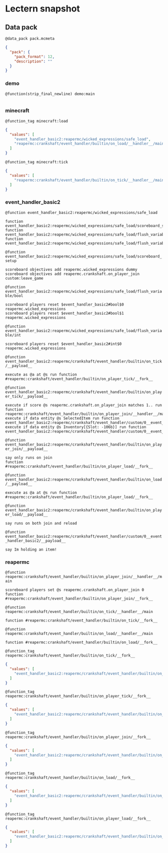 # Lectern snapshot

## Data pack

`@data_pack pack.mcmeta`

```json
{
  "pack": {
    "pack_format": 12,
    "description": ""
  }
}
```

### demo

`@function(strip_final_newline) demo:main`

```mcfunction

```

### minecraft

`@function_tag minecraft:load`

```json
{
  "values": [
    "event_handler_basic2:reapermc/wicked_expressions/safe_load",
    "reapermc:crankshaft/event_handler/builtin/on_load/__handler__/main"
  ]
}
```

`@function_tag minecraft:tick`

```json
{
  "values": [
    "reapermc:crankshaft/event_handler/builtin/on_tick/__handler__/main"
  ]
}
```

### event_handler_basic2

`@function event_handler_basic2:reapermc/wicked_expressions/safe_load`

```mcfunction
function event_handler_basic2:reapermc/wicked_expressions/safe_load/scoreboard_setup
function event_handler_basic2:reapermc/wicked_expressions/safe_load/flush_variable/bool
function event_handler_basic2:reapermc/wicked_expressions/safe_load/flush_variable/int
```

`@function event_handler_basic2:reapermc/wicked_expressions/safe_load/scoreboard_setup`

```mcfunction
scoreboard objectives add reapermc.wicked_expressions dummy
scoreboard objectives add reapermc.crankshaft.on_player_join custom:leave_game
```

`@function event_handler_basic2:reapermc/wicked_expressions/safe_load/flush_variable/bool`

```mcfunction
scoreboard players reset $event_handler_basic2#bool$0 reapermc.wicked_expressions
scoreboard players reset $event_handler_basic2#bool$1 reapermc.wicked_expressions
```

`@function event_handler_basic2:reapermc/wicked_expressions/safe_load/flush_variable/int`

```mcfunction
scoreboard players reset $event_handler_basic2#int$0 reapermc.wicked_expressions
```

`@function event_handler_basic2:reapermc/crankshaft/event_handler/builtin/on_tick/__payload__`

```mcfunction
execute as @a at @s run function #reapermc:crankshaft/event_handler/builtin/on_player_tick/__fork__
```

`@function event_handler_basic2:reapermc/crankshaft/event_handler/builtin/on_player_tick/__payload__`

```mcfunction
execute if score @s reapermc.crankshaft.on_player_join matches 1.. run function reapermc:crankshaft/event_handler/builtin/on_player_join/__handler__/main
execute if data entity @s SelectedItem run function event_handler_basic2:reapermc/crankshaft/event_handler/custom/0__event_handler_basic2/__payload__
execute if data entity @s Inventory[{Slot: -106b}] run function event_handler_basic2:reapermc/crankshaft/event_handler/custom/0__event_handler_basic2/__payload__
```

`@function event_handler_basic2:reapermc/crankshaft/event_handler/builtin/on_player_join/__payload__`

```mcfunction
say only runs on join
function #reapermc:crankshaft/event_handler/builtin/on_player_load/__fork__
```

`@function event_handler_basic2:reapermc/crankshaft/event_handler/builtin/on_load/__payload__`

```mcfunction
execute as @a at @s run function #reapermc:crankshaft/event_handler/builtin/on_player_load/__fork__
```

`@function event_handler_basic2:reapermc/crankshaft/event_handler/builtin/on_player_load/__payload__`

```mcfunction
say runs on both join and reload
```

`@function event_handler_basic2:reapermc/crankshaft/event_handler/custom/0__event_handler_basic2/__payload__`

```mcfunction
say Im holding an item!
```

### reapermc

`@function reapermc:crankshaft/event_handler/builtin/on_player_join/__handler__/main`

```mcfunction
scoreboard players set @s reapermc.crankshaft.on_player_join 0
function #reapermc:crankshaft/event_handler/builtin/on_player_join/__fork__
```

`@function reapermc:crankshaft/event_handler/builtin/on_tick/__handler__/main`

```mcfunction
function #reapermc:crankshaft/event_handler/builtin/on_tick/__fork__
```

`@function reapermc:crankshaft/event_handler/builtin/on_load/__handler__/main`

```mcfunction
function #reapermc:crankshaft/event_handler/builtin/on_load/__fork__
```

`@function_tag reapermc:crankshaft/event_handler/builtin/on_tick/__fork__`

```json
{
  "values": [
    "event_handler_basic2:reapermc/crankshaft/event_handler/builtin/on_tick/__payload__"
  ]
}
```

`@function_tag reapermc:crankshaft/event_handler/builtin/on_player_tick/__fork__`

```json
{
  "values": [
    "event_handler_basic2:reapermc/crankshaft/event_handler/builtin/on_player_tick/__payload__"
  ]
}
```

`@function_tag reapermc:crankshaft/event_handler/builtin/on_player_join/__fork__`

```json
{
  "values": [
    "event_handler_basic2:reapermc/crankshaft/event_handler/builtin/on_player_join/__payload__"
  ]
}
```

`@function_tag reapermc:crankshaft/event_handler/builtin/on_load/__fork__`

```json
{
  "values": [
    "event_handler_basic2:reapermc/crankshaft/event_handler/builtin/on_load/__payload__"
  ]
}
```

`@function_tag reapermc:crankshaft/event_handler/builtin/on_player_load/__fork__`

```json
{
  "values": [
    "event_handler_basic2:reapermc/crankshaft/event_handler/builtin/on_player_load/__payload__"
  ]
}
```

